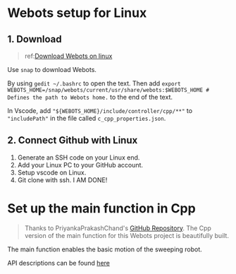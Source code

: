 # Webots setup for Linux

## 1. Download 

> ref:[Download Webots on linux](https://cyberbotics.com/doc/guide/installation-procedure#installation-on-linux)

Use `snap` to download Webots. 

By using `gedit ~/.bashrc` to open the text. Then add `export WEBOTS_HOME=/snap/webots/current/usr/share/webots:$WEBOTS_HOME # Defines the path to Webots home.` to the end of the text.

In Vscode, add `"${WEBOTS_HOME}/include/controller/cpp/**"` to `"includePath"` in the file called `c_cpp_properties.json`.

## 2. Connect Github with Linux

1. Generate an SSH code on your Linux end.
2. Add your Linux PC to your GitHub account.
3. Setup vscode on Linux.
4. Git clone with ssh.
I AM DONE!

# Set up the main function in Cpp

> Thanks to PriyankaPrakashChand's [GitHub Repository](https://github.com/PriyankaPrakashChand/Micromouse_E-Puck). The Cpp version of the main function for this Webots project is beautifully built. 

The main function enables the basic motion of the sweeping robot. 

API descriptions can be found [here](https://github.com/Alexbeast-CN/Robot_navigation_webots/blob/main/Doc/Develop_Log/Functions.md)

